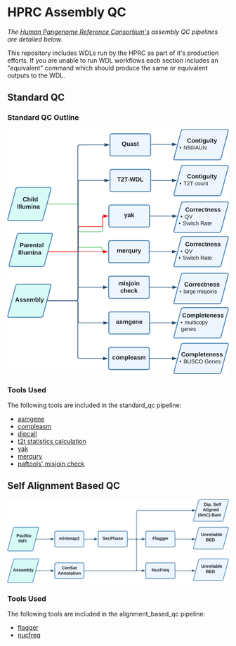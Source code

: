 # HPRC Assembly QC

*The [Human Pangenome Reference Consortium's](https://humanpangenome.org/) assembly QC pipelines are detailed below.*

This repository includes WDLs run by the HPRC as part of it's production efforts. If you are unable to run WDL workflows each section includes an "equivalent" command which should produce the same or equivalent outputs to the WDL.

## Standard QC 

### Standard QC Outline
![Standard QC](https://github.com/human-pangenomics/hpp_production_workflows/blob/master/docs/imgs/hprc_standard_qc.png?raw=true)

### Tools Used
The following tools are included in the standard_qc pipeline:
* [asmgene](https://github.com/lh3/minimap2)
* [compleasm](https://github.com/huangnengCSU/compleasm)
* [dipcall](https://github.com/lh3/dipcall/tree/v0.2)
* [t2t statistics calculation](https://github.com/biomonika/HPP/blob/main/assembly/wdl/workflows/evaluateHumanAssembly.wdl)
* [yak](https://github.com/lh3/yak)
* [merqury](https://github.com/marbl/merqury)
* [paftools' misjoin check](https://github.com/lh3/minimap2/blob/67dd906a80988dddacc8c551623fdc75b0c12dd2/misc/paftools.js#L2605-L2719)

## Self Alignment Based QC
![Alignment Based QC](https://github.com/human-pangenomics/hpp_production_workflows/blob/master/docs/imgs/hprc_alignment_based_qc.png?raw=true)

### Tools Used

The following tools are included in the alignment_based_qc pipeline:
* [flagger](https://github.com/mobinasri/flagger/tree/main)
* [nucfreq](https://github.com/mrvollger/NucFreq/tree/master)

